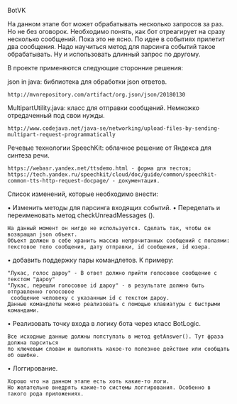 BotVK

  На данном этапе бот может обрабатывать несколько запросов за раз. Но не без оговорок. Необходимо понять, как бот отреагирует на     сразу несколько сообщений. Пока это не ясно. По идее в событиях прилетит два сообщения. Надо научиться метод для парсинга событий   такое обрабатывать. Ну и использовать длинный запрос по другому.

В проекте применяются следующие сторонние решения:

  json in java: библиотека для обработки json ответов.

    http://mvnrepository.com/artifact/org.json/json/20180130

  MultipartUtility.java: класс для отправки сообщений. Немножко отредаченный под свои нужды.

    http://www.codejava.net/java-se/networking/upload-files-by-sending-multipart-request-programmatically

  Речевые технологии SpeechKit: облачное решение от Яндекса для синтеза речи.

    https://webasr.yandex.net/ttsdemo.html - форма для тестов;
    https://tech.yandex.ru/speechkit/cloud/doc/guide/common/speechkit-common-tts-http-request-docpage/ - документация.

  Список изменений, которые необходимо внести:

• Изменить методы для парсинга входящих событий.
• Переделать и переименовать метод checkUnreadMessages ().

    На данный момент он нигде не используется. Сделать так, чтобы он возвращал json объект.
    Объект должен в себе хранить массив непрочитанных сообщений с полаями:
    текстовое тело сообщения, дату отправки, id сообщения, id юзера.

• добавить поддержку пары командлетов. К примеру:

    "Лукас, голос дароу" - В ответ должно прийти голосовое сообщение с текстом "дароу"    
    "Лукас, перешли голосовое id дароу" - в результате должно быть отправленно голосовое
     сообщение человеку с указанным id c текстом дароу.
    Данные командлеты можно реализовать с помощью клавиатуры с быстрыми командами.
    
• Реализовать точку входа в логику бота через класс BotLogic.
    
    Все исходные данные должны попступать в метод getAnswer(). Тут фраза должна парситься
    по ключевым словам и выполнять какое-то полезное действие или сообщать об ошибке.

• Логгирование.

    Хорошо что на данном этапе есть хоть какие-то логи.
    Но желательно внедрять какие-то системы логгирования. Особенно в такого рода приложениях.

